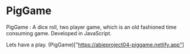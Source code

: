 # PigGame
PigGame : A dice roll, two player game, which is an old fashioned time consuming game. Developed in JavaScript.

Lets have a play.
(PigGame)["https://abieproject04-piggame.netlify.app"]
